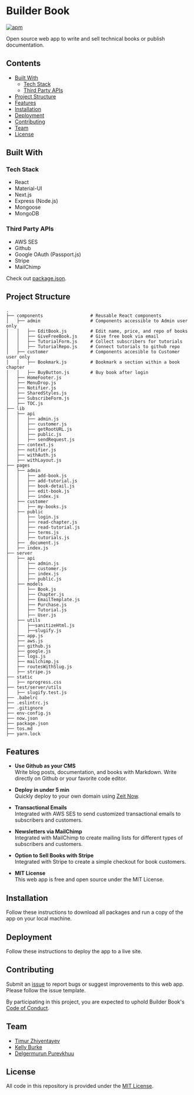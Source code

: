 # Builder Book

[![apm](https://img.shields.io/apm/l/vim-mode.svg)]()

Open source web app to write and sell technical books or publish documentation.

## Contents
- [Built With](#built-with)
  - [Tech Stack](#tech-stack)
  - [Third Party APIs](#third-party-apis)
- [Project Structure](#project-structure)
- [Features](#features)
- [Installation](#installation)
- [Deployment](#deployment)
- [Contributing](#contributing)
- [Team](#team)
- [License](#license)

## Built With

### Tech Stack
- React
- Material-UI
- Next.js
- Express (Node.js)
- Mongoose
- MongoDB

### Third Party APIs
- AWS SES
- Github
- Google OAuth (Passport.js)
- Stripe
- MailChimp

Check out [package.json](https://github.com/builderbook/builderbook/blob/master/package.json).

## Project Structure

```
.
├── components                  # Reusable React components
│   ├── admin                   # Components accessible to Admin user only
│   │   ├── EditBook.js         # Edit name, price, and repo of books
│   │   ├── GiveFreeBook.js     # Give free book via email
│   │   ├── TutorialForm.js     # Collect subscribers for tutorials
│   │   ├── TutorialRepo.js     # Connect tutorials to github repo
│   ├── customer                # Components accesible to Customer user only
│   │   ├── Bookmark.js         # Bookmark a section within a book chapter
│   │   ├── BuyButton.js        # Buy book after login
│   ├── HomeFooter.js           
│   ├── MenuDrop.js            
│   ├── Notifier.js            
│   ├── SharedStyles.js         
│   ├── SubscribeForm.js        
│   ├── TOC.js                  
├── lib                        
│   ├── api
│   │   ├── admin.js
│   │   ├── customer.js	
│   │   ├── getRootURL.js	
│   │   ├── public.js	
│   │   ├── sendRequest.js
│   ├── context.js
│   ├── notifier.js
│   ├── withAuth.js	
│   ├── withLayout.js
├── pages                       
│   ├── admin                  
│   │   ├── add-book.js         
│   │   ├── add-tutorial.js     
│   │   ├── book-detail.js      
│   │   ├── edit-book.js        
│   │   ├── index.js            
│   ├── customer                
│   │   ├── my-books.js         
│   ├── public                  
│   │   ├── login.js            
│   │   ├── read-chapter.js     
│   │   ├── read-tutorial.js    
│   │   ├── terms.js            
│   │   ├── tutorials.js        
│   ├── _document.js           
│   ├── index.js                
├── server                      
│   ├── api                     
│   │   ├── admin.js            
│   │   ├── customer.js         
│   │   ├── index.js            
│   │   ├── public.js           
│   ├── models                  
│   │   ├── Book.js	
│   │   ├── Chapter.js	
│   │   ├── EmailTemplate.js	
│   │   ├── Purchase.js	
│   │   ├── Tutorial.js
│   │   ├── User.js
│   ├── utils                  
│   │   ├──sanitizeHtml.js
│   │   ├──slugify.js
│   ├── app.js                   
│   ├── aws.js                  
│   ├── github.js                
│   ├── google.js                   
│   ├── logs.js                   
│   ├── mailchimp.js                 
│   ├── routesWithSlug.js              
│   ├── stripe.js                 
├── static                      
│   ├── nprogress.css
├── test/server/utils           
│   ├── slugify.test.js
├── .babelrc                    
├── .eslintrc.js
├── .gitignore
├── env-config.js
├── now.json
├── package.json
├── tos.md
├── yarn.lock

```

## Features

- **Use Github as your CMS**</br>
Write blog posts, documentation, and books with Markdown. Write directly on Github or your favorite code editor.

- **Deploy in under 5 min**</br>
Quickly deploy to your own domain using [Zeit Now](https://zeit.co/now).

- **Transactional Emails**</br>
Integrated with AWS SES to send customized transactional emails to subscribers and customers.

- **Newsletters via MailChimp**</br>
Integrated with MailChimp to create mailing lists for different types of subscribers and customers.

- **Option to Sell Books with Stripe**</br>
Integrated with Stripe to create a simple checkout for book customers.

- **MIT License**</br>
This web app is free and open source under the MIT License.

## Installation

Follow these instructions to download all packages and run a copy of the app on your local machine.

## Deployment

Follow these instructions to deploy the app to a live site.

## Contributing

Submit an [issue](https://github.com/builderbook/builderbook-app/issues/new) to report bugs or suggest improvements to this web app. Please follow the issue template.

By participating in this project, you are expected to uphold Builder Book's [Code of Conduct](https://github.com/builderbook/builderbook-app/blob/master/CODE-OF-CONDUCT.md).

## Team

- [Timur Zhiyentayev](https://github.com/tima101)
- [Kelly Burke](https://github.com/klyburke)
- [Delgermurun Purevkhuu](https://github.com/delgermurun)

## License

All code in this repository is provided under the [MIT License](https://github.com/builderbook/builderbook-app/blob/master/LICENSE.md).
